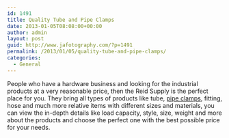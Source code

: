 ```yaml
---
id: 1491
title: Quality Tube and Pipe Clamps
date: 2013-01-05T08:08:00+00:00
author: admin
layout: post
guid: http://www.jafotography.com/?p=1491
permalink: /2013/01/05/quality-tube-and-pipe-clamps/
categories:
  - General
---
```

People who have a hardware business and looking for the industrial products at a very reasonable price, then the Reid Supply is the perfect place for you. They bring all types of products like tube, [pipe clamps](http://www.reidsupply.com/products/pneumatics-hydraulics/tubing-fittings-hose/tube-pipe-clamps/), fitting, hose and much more relative items with different sizes and materials, you can view the in-depth details like load capacity, style, size, weight and more about the products and choose the perfect one with the best possible price for your needs.